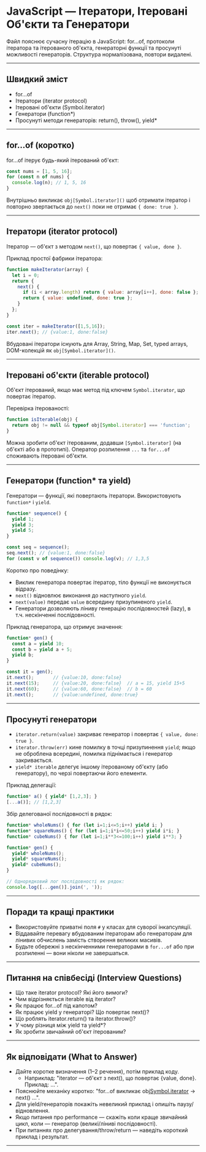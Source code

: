 # JavaScript — Ітератори, Ітеровані Об'єкти та Генератори

Файл пояснює сучасну ітерацію в JavaScript: for...of, протоколи ітератора та ітерованого об'єкта, генераторні функції та просунуті можливості генераторів. Структура нормалізована, повтори видалені.

---

## Швидкий зміст

- for...of
- Ітератори (iterator protocol)
- Ітеровані об'єкти (Symbol.iterator)
- Генератори (function*)
- Просунуті методи генераторів: return(), throw(), yield*

---

## for...of (коротко)

for...of ітерує будь-який ітерований об'єкт:

```js
const nums = [1, 5, 16];
for (const n of nums) {
  console.log(n); // 1, 5, 16
}
```

Внутрішньо викликає `obj[Symbol.iterator]()` щоб отримати ітератор і повторно звертається до `next()` поки не отримає `{ done: true }`.

---

## Ітератори (iterator protocol)

Ітератор — об'єкт з методом `next()`, що повертає `{ value, done }`.

Приклад простої фабрики ітератора:

```js
function makeIterator(array) {
  let i = 0;
  return {
    next() {
      if (i < array.length) return { value: array[i++], done: false };
      return { value: undefined, done: true };
    }
  };
}

const iter = makeIterator([1,5,16]);
iter.next(); // {value:1, done:false}
```

Вбудовані ітератори існують для Array, String, Map, Set, typed arrays, DOM-колекцій як `obj[Symbol.iterator]()`.

---

## Ітеровані об'єкти (iterable protocol)

Об'єкт ітерований, якщо має метод під ключем `Symbol.iterator`, що повертає ітератор.

Перевірка ітерованості:

```js
function isIterable(obj) {
  return obj != null && typeof obj[Symbol.iterator] === 'function';
}
```

Можна зробити об'єкт ітерованим, додавши `[Symbol.iterator]` (на об'єкті або в прототипі). Оператор розпилення `...` та `for...of` споживають ітеровані об'єкти.

---

## Генератори (function* та yield)

Генератори — функції, які повертають ітератори. Використовують `function*` і `yield`.

```js
function* sequence() {
  yield 1;
  yield 3;
  yield 5;
}

const seq = sequence();
seq.next(); // {value:1, done:false}
for (const v of sequence()) console.log(v); // 1,3,5
```

Коротко про поведінку:

- Виклик генератора повертає ітератор, тіло функції не виконується відразу.
- `next()` відновлює виконання до наступного `yield`.
- `next(value)` передає `value` всередину призупиненого `yield`.
- Генератори дозволяють ліниву генерацію послідовностей (lazy), в т.ч. нескінченні послідовності.

Приклад генератора, що отримує значення:

```js
function* gen() {
  const a = yield 10;
  const b = yield a + 5;
  yield b;
}

const it = gen();
it.next();       // {value:10, done:false}
it.next(15);     // {value:20, done:false}  // a = 15, yield 15+5
it.next(60);     // {value:60, done:false}  // b = 60
it.next();       // {value:undefined, done:true}
```

---

## Просунуті генератори

- `iterator.return(value)` закриває генератор і повертає `{ value, done: true }`.
- `iterator.throw(err)` кине помилку в точці призупинення `yield`; якщо не оброблена всередині, помилка піднімається і генератор закривається.
- `yield* iterable` делегує іншому ітерованому об'єкту (або генератору), по черзі повертаючи його елементи.

Приклад делегації:

```js
function* a() { yield* [1,2,3]; }
[...a()]; // [1,2,3]
```

Збір делегованої послідовності в рядок:

```js
function* wholeNums() { for (let i=1;i<=5;i++) yield i; }
function* squareNums() { for (let i=1;i*i<=50;i++) yield i*i; }
function* cubeNums() { for (let i=1;i**3<=100;i++) yield i**3; }

function* gen() {
  yield* wholeNums();
  yield* squareNums();
  yield* cubeNums();
}

// Однорядковий лог послідовності як рядок:
console.log([...gen()].join(', '));
```

---

## Поради та кращі практики

- Використовуйте приватні поля `#` у класах для суворої інкапсуляції.
- Віддавайте перевагу вбудованим ітераторам або генераторам для лінивих обчислень замість створення великих масивів.
- Будьте обережні з нескінченними генераторами в `for...of` або при розпиленні — вони ніколи не завершаться.

---

## Питання на співбесіді (Interview Questions)

- Що таке iterator protocol? Які його вимоги?
- Чим відрізняється iterable від iterator?
- Як працює for...of під капотом?
- Як працює yield у генераторі? Що повертає next()?
- Що роблять iterator.return() та iterator.throw()?
- У чому різниця між yield та yield*?
- Як зробити звичайний об'єкт ітерованим?

---

## Як відповідати (What to Answer)

- Дайте коротке визначення (1–2 речення), потім приклад коду.
  - Наприклад: "iterator — об'єкт з next(), що повертає {value, done}. Приклад: ...".
- Пояснюйте механіку коротко: "for...of викликає obj[Symbol.iterator]() → next() ...".
- Для yield/генераторів покажіть невеликий приклад і опишіть паузу/відновлення.
- Якщо питання про performance — скажіть коли краще звичайний цикл, коли — генератор (великі/ліниві послідовності).
- При питаннях про делегування/throw/return — наведіть короткий приклад і результат.

---
